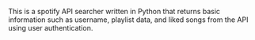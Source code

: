 This is a spotify API searcher written in Python that returns basic information such as username, playlist data, and liked songs from the API using user authentication. 
